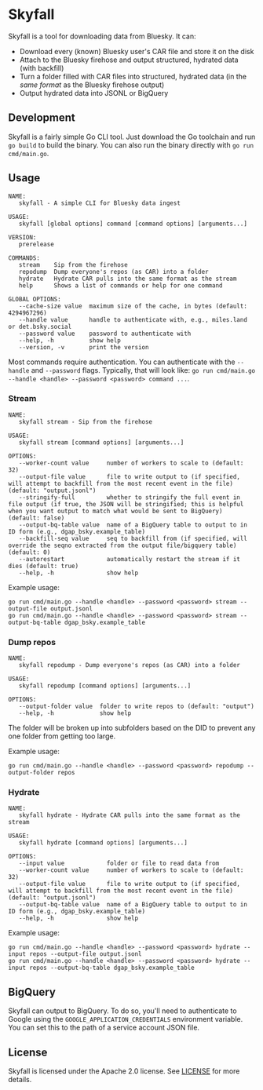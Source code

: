 # Skyfall

Skyfall is a tool for downloading data from Bluesky. It can:

* Download every (known) Bluesky user's CAR file and store it on the disk
* Attach to the Bluesky firehose and output structured, hydrated data (with backfill)
* Turn a folder filled with CAR files into structured, hydrated data (in the _same format_ as the Bluesky firehose output)
* Output hydrated data into JSONL or BigQuery

## Development

Skyfall is a fairly simple Go CLI tool. Just download the Go toolchain and run `go build` to build the binary. You can also run the binary directly with `go run cmd/main.go`.

## Usage

```
NAME:
   skyfall - A simple CLI for Bluesky data ingest

USAGE:
   skyfall [global options] command [command options] [arguments...]

VERSION:
   prerelease

COMMANDS:
   stream    Sip from the firehose
   repodump  Dump everyone's repos (as CAR) into a folder
   hydrate   Hydrate CAR pulls into the same format as the stream
   help      Shows a list of commands or help for one command

GLOBAL OPTIONS:
   --cache-size value  maximum size of the cache, in bytes (default: 4294967296)
   --handle value      handle to authenticate with, e.g., miles.land or det.bsky.social
   --password value    password to authenticate with
   --help, -h          show help
   --version, -v       print the version
```

Most commands require authentication. You can authenticate with the `--handle` and `--password` flags. Typically, that will look like: `go run cmd/main.go --handle <handle> --password <password> command ...`.

### Stream

```
NAME:
   skyfall stream - Sip from the firehose

USAGE:
   skyfall stream [command options] [arguments...]

OPTIONS:
   --worker-count value     number of workers to scale to (default: 32)
   --output-file value      file to write output to (if specified, will attempt to backfill from the most recent event in the file) (default: "output.jsonl")
   --stringify-full         whether to stringify the full event in file output (if true, the JSON will be stringified; this is helpful when you want output to match what would be sent to BigQuery) (default: false)
   --output-bq-table value  name of a BigQuery table to output to in ID form (e.g., dgap_bsky.example_table)
   --backfill-seq value     seq to backfill from (if specified, will override the seqno extracted from the output file/bigquery table) (default: 0)
   --autorestart            automatically restart the stream if it dies (default: true)
   --help, -h               show help
```

Example usage:

```
go run cmd/main.go --handle <handle> --password <password> stream --output-file output.jsonl
go run cmd/main.go --handle <handle> --password <password> stream --output-bq-table dgap_bsky.example_table
```

### Dump repos

```
NAME:
   skyfall repodump - Dump everyone's repos (as CAR) into a folder

USAGE:
   skyfall repodump [command options] [arguments...]

OPTIONS:
   --output-folder value  folder to write repos to (default: "output")
   --help, -h             show help
```

The folder will be broken up into subfolders based on the DID to prevent any one folder from getting too large.

Example usage:

```
go run cmd/main.go --handle <handle> --password <password> repodump --output-folder repos
```

### Hydrate

```
NAME:
   skyfall hydrate - Hydrate CAR pulls into the same format as the stream

USAGE:
   skyfall hydrate [command options] [arguments...]

OPTIONS:
   --input value            folder or file to read data from
   --worker-count value     number of workers to scale to (default: 32)
   --output-file value      file to write output to (if specified, will attempt to backfill from the most recent event in the file) (default: "output.jsonl")
   --output-bq-table value  name of a BigQuery table to output to in ID form (e.g., dgap_bsky.example_table)
   --help, -h               show help
```

Example usage:

```
go run cmd/main.go --handle <handle> --password <password> hydrate --input repos --output-file output.jsonl
go run cmd/main.go --handle <handle> --password <password> hydrate --input repos --output-bq-table dgap_bsky.example_table
```

## BigQuery

Skyfall can output to BigQuery. To do so, you'll need to authenticate to Google using the `GOOGLE_APPLICATION_CREDENTIALS` environment variable. You can set this to the path of a service account JSON file.

## License

Skyfall is licensed under the Apache 2.0 license. See [LICENSE](LICENSE) for more details.
